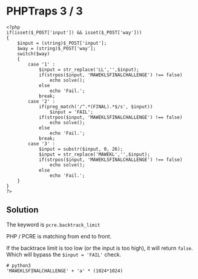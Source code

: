 # PHPTraps 3 / 3

```
<?php
if(isset($_POST['input']) && isset($_POST['way']))
{
    $input = (string)$_POST['input'];
    $way = (string)$_POST['way'];
    switch($way)
    {
        case '1' :
            $input = str_replace('LL','',$input);
            if(strpos($input, 'MAWEKLSFINALCHALLENGE') !== false)
                echo solve();
            else
                echo 'Fail.';
            break;
        case '2' :
            if(preg_match('/^.*(FINAL).*$/s', $input))
                $input = 'FAIL';
            if(strpos($input, 'MAWEKLSFINALCHALLENGE') !== false)
                echo solve();
            else
                echo 'Fail.';
            break;
        case '3' :
            $input = substr($input, 0, 26);
            $input = str_replace('MAWEKL','',$input);
            if(strpos($input, 'MAWEKLSFINALCHALLENGE') !== false)
                echo solve();
            else
                echo 'Fail.';
    }
}
?>
```

## Solution

The keyword is `pcre.backtrack_limit`

PHP / PCRE is matching from end to front.

If the backtrace limit is too low (or the input is too high), it will return `false`. Which will bypass the `$input = 'FAIL'` check.

```
# python3
'MAWEKLSFINALCHALLENGE' + 'a' * (1024*1024)
```



